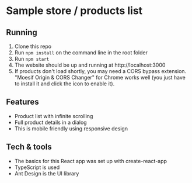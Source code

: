 Sample store / products list
============================

Running 
-------

1. Clone this repo
2. Run `npm install` on the command line in the root folder
3. Run `npm start`
4. The website should be up and running at http://localhost:3000
5. If products don't load shortly, you may need a CORS bypass extension. "Moesif Origin & CORS Changer" 
   for Chrome works well (you just have to install it and click the icon to enable it). 

Features
--------

 * Product list with infinite scrolling
 * Full product details in a dialog
 * This is mobile friendly using responsive design 

Tech & tools
------------

 * The basics for this React app was set up with create-react-app
 * TypeScript is used
 * Ant Design is the UI library
